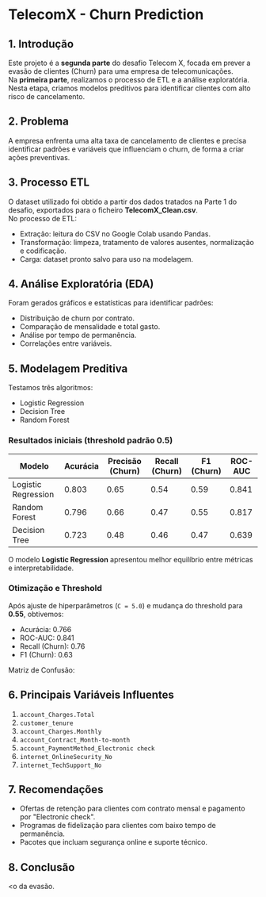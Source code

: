 # TelecomX - Churn Prediction

## 1. Introdução
Este projeto é a **segunda parte** do desafio Telecom X, focada em prever a evasão de clientes (Churn) para uma empresa de telecomunicações.  
Na **primeira parte**, realizamos o processo de ETL e a análise exploratória.  
Nesta etapa, criamos modelos preditivos para identificar clientes com alto risco de cancelamento.

## 2. Problema
A empresa enfrenta uma alta taxa de cancelamento de clientes e precisa identificar padrões e variáveis que influenciam o churn, de forma a criar ações preventivas.

## 3. Processo ETL
O dataset utilizado foi obtido a partir dos dados tratados na Parte 1 do desafio, exportados para o ficheiro **TelecomX_Clean.csv**.  
No processo de ETL:
- Extração: leitura do CSV no Google Colab usando Pandas.
- Transformação: limpeza, tratamento de valores ausentes, normalização e codificação.
- Carga: dataset pronto salvo para uso na modelagem.

## 4. Análise Exploratória (EDA)
Foram gerados gráficos e estatísticas para identificar padrões:
- Distribuição de churn por contrato.
- Comparação de mensalidade e total gasto.
- Análise por tempo de permanência.
- Correlações entre variáveis.

## 5. Modelagem Preditiva
Testamos três algoritmos:
- Logistic Regression
- Decision Tree
- Random Forest

### Resultados iniciais (threshold padrão 0.5)

| Modelo              | Acurácia | Precisão (Churn) | Recall (Churn) | F1 (Churn) | ROC-AUC |
|---------------------|----------|------------------|----------------|------------|---------|
| Logistic Regression | 0.803    | 0.65             | 0.54           | 0.59       | 0.841   |
| Random Forest       | 0.796    | 0.66             | 0.47           | 0.55       | 0.817   |
| Decision Tree       | 0.723    | 0.48             | 0.46           | 0.47       | 0.639   |

O modelo **Logistic Regression** apresentou melhor equilíbrio entre métricas e interpretabilidade.

### Otimização e Threshold
Após ajuste de hiperparâmetros (`C = 5.0`) e mudança do threshold para **0.55**, obtivemos:
- Acurácia: 0.766
- ROC-AUC: 0.841
- Recall (Churn): 0.76
- F1 (Churn): 0.63

Matriz de Confusão:
## 6. Principais Variáveis Influentes
1. `account_Charges.Total`
2. `customer_tenure`
3. `account_Charges.Monthly`
4. `account_Contract_Month-to-month`
5. `account_PaymentMethod_Electronic check`
6. `internet_OnlineSecurity_No`
7. `internet_TechSupport_No`

## 7. Recomendações
- Ofertas de retenção para clientes com contrato mensal e pagamento por "Electronic check".
- Programas de fidelização para clientes com baixo tempo de permanência.
- Pacotes que incluam segurança online e suporte técnico.

## 8. Conclusão
<o da evasão.
